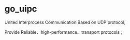 # go_uipc
United Interprocess Communication Based on UDP protocol; 

Provide Reliable、high-performance、transport protocols；
